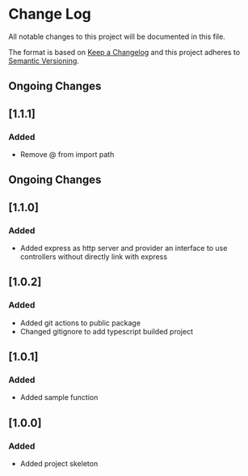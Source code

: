 # Change Log

All notable changes to this project will be documented in this file.

The format is based on [Keep a Changelog](http://keepachangelog.com/)
and this project adheres to [Semantic Versioning](http://semver.org/).

## Ongoing Changes

## [1.1.1]

### Added

- Remove @ from import path

## Ongoing Changes

## [1.1.0]

### Added

- Added express as http server and provider an interface to use controllers without directly link with express

## [1.0.2]

### Added

- Added git actions to public package
- Changed gitignore to add typescript builded project

## [1.0.1]

### Added

- Added sample function

## [1.0.0]

### Added

- Added project skeleton
